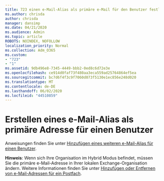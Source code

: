 ```yaml
---
title: 723 einen e-Mail-Alias als primäre e-Mail für den Benutzer festlegen
ms.author: chrisda
author: chrisda
manager: dansimp
ms.date: 04/21/2020
ms.audience: Admin
ms.topic: article
ROBOTS: NOINDEX, NOFOLLOW
localization_priority: Normal
ms.collection: Adm_O365
ms.custom:
- "723"
- "1"
ms.assetid: 9db496e8-7345-4449-bbb2-0ed8c6d72e3e
ms.openlocfilehash: ce914d0faf73f480aa3eca559ad25764864ef5ea
ms.sourcegitcommit: bc7d6f4f3c9f7060d073f5130e1ec856e248d020
ms.translationtype: MT
ms.contentlocale: de-DE
ms.lasthandoff: 06/02/2020
ms.locfileid: "44510859"
---
```

# <a name="make-an-email-alias-the-primary-address-for-a-user"></a>Erstellen eines e-Mail-Alias als primäre Adresse für einen Benutzer

Anweisungen finden Sie unter [Hinzufügen eines weiteren e-Mail-Alias für einen Benutzer](https://docs.microsoft.com/microsoft-365/admin/email/add-another-email-alias-for-a-user).

**Hinweis**: Wenn sich Ihre Organisation im Hybrid Modus befindet, müssen Sie die primäre e-Mail-Adresse in Ihrer lokalen Exchange-Organisation ändern. Weitere Informationen finden Sie unter [Hinzufügen oder Entfernen von e-Mail-Adressen für ein Postfach](https://technet.microsoft.com/library/bb123794.aspx).
